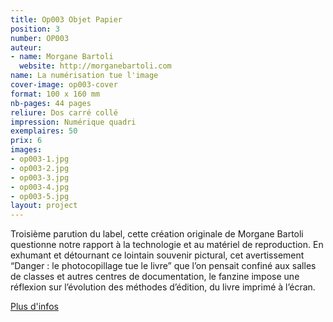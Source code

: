 ```yaml
---
title: Op003 Objet Papier
position: 3
number: OP003
auteur:
- name: Morgane Bartoli
  website: http://morganebartoli.com
name: La numérisation tue l'image
cover-image: op003-cover
format: 100 x 160 mm
nb-pages: 44 pages
reliure: Dos carré collé
impression: Numérique quadri
exemplaires: 50
prix: 6
images:
- op003-1.jpg
- op003-2.jpg
- op003-3.jpg
- op003-4.jpg
- op003-5.jpg
layout: project
---
```


Troisième parution du label, cette création originale de Morgane Bartoli questionne notre rapport à la technologie et au matériel de reproduction. En exhumant et détournant ce lointain souvenir pictural, cet avertissement “Danger : le photocopillage tue le livre” que l’on pensait confiné aux salles de classes et autres centres de documentation, le fanzine impose une réflexion sur l’évolution des méthodes d’édition, du livre imprimé à l’écran.

[Plus d'infos](http://ppdo.fr/2017/05/14/objet-papier-trois.html)